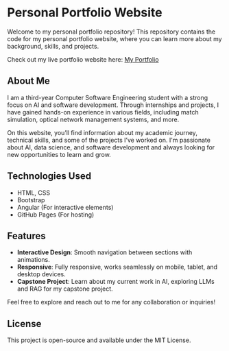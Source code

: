# Personal Portfolio Website

Welcome to my personal portfolio repository! This repository contains the code for my personal portfolio website, where you can learn more about my background, skills, and projects. 

Check out my live portfolio website here: [My Portfolio](https://akrstevska.github.io/portfolio/)

## About Me

I am a third-year Computer Software Engineering student with a strong focus on AI and software development. Through internships and projects, I have gained hands-on experience in various fields, including match simulation, optical network management systems, and more.

On this website, you’ll find information about my academic journey, technical skills, and some of the projects I’ve worked on. I'm passionate about AI, data science, and software development and always looking for new opportunities to learn and grow.

## Technologies Used

- HTML, CSS
- Bootstrap
- Angular (For interactive elements)
- GitHub Pages (For hosting)

## Features

- **Interactive Design**: Smooth navigation between sections with animations.
- **Responsive**: Fully responsive, works seamlessly on mobile, tablet, and desktop devices.
- **Capstone Project**: Learn about my current work in AI, exploring LLMs and RAG for my capstone project.

Feel free to explore and reach out to me for any collaboration or inquiries!

## License

This project is open-source and available under the MIT License.

